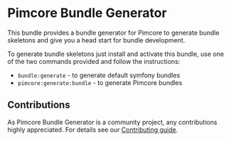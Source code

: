 # Pimcore Bundle Generator 

This bundle provides a bundle generator for Pimcore to generate bundle skeletons and give you a head start
for bundle development. 

To generate bundle skeletons just install and activate this bundle, use one of the two commands provided and 
follow the instructions:  
- `bundle:generate` - to generate default symfony bundles
- `pimcore:generate:bundle` - to generate Pimcore bundles

## Contributions
As Pimcore Bundle Generator is a community project, any contributions highly appreciated.
For details see our [Contributing guide](https://github.com/pimcore/bundle-generator/blob/master/CONTRIBUTING.md).
